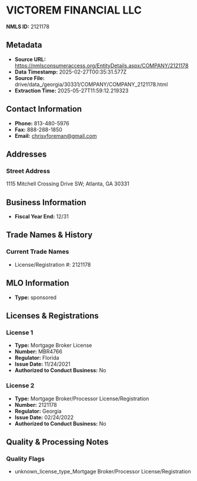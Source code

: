 # VICTOREM FINANCIAL LLC

**NMLS ID:** 2121178

## Metadata
- **Source URL:** https://nmlsconsumeraccess.org/EntityDetails.aspx/COMPANY/2121178
- **Data Timestamp:** 2025-02-27T00:35:31.577Z
- **Source File:** drive/data_/georgia/30331/COMPANY/COMPANY_2121178.html
- **Extraction Time:** 2025-05-27T11:59:12.219323

## Contact Information
- **Phone:** 813-480-5976
- **Fax:** 888-288-1850
- **Email:** chrisvforeman@gmail.com

## Addresses
### Street Address
1115 Mitchell Crossing Drive SW; Atlanta, GA 30331

## Business Information
- **Fiscal Year End:** 12/31

## Trade Names & History
### Current Trade Names
- License/Registration #: 2121178

## MLO Information
- **Type:** sponsored

## Licenses & Registrations

### License 1
- **Type:** Mortgage Broker License
- **Number:** MBR4766
- **Regulator:** Florida
- **Issue Date:** 11/24/2021
- **Authorized to Conduct Business:** No

### License 2
- **Type:** Mortgage Broker/Processor License/Registration
- **Number:** 2121178
- **Regulator:** Georgia
- **Issue Date:** 02/24/2022
- **Authorized to Conduct Business:** No

## Quality & Processing Notes
### Quality Flags
- unknown_license_type_Mortgage Broker/Processor License/Registration

